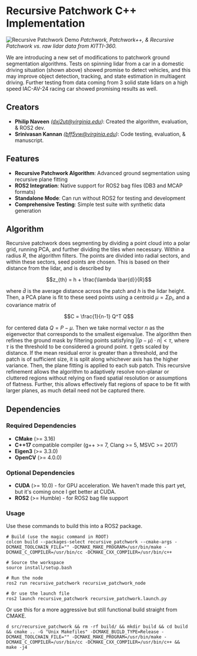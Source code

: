 # Recursive Patchwork C++ Implementation
![Recursive Patchwork Demo](result.gif)
*Patchwork, Patchwork++, & Recursive Patchwork vs. raw lidar data from KITTI-360.*

We are introducing a new set of modifications to patchwork ground segmentation algorithms. Tests on spinning lidar from a car in a domestic driving situation (shown above) showed promise to detect vehicles, and this may improve object detection, tracking, and state estimation in multiagent driving. Further testing from data coming from 3 solid state lidars on a high speed IAC-AV-24 racing car showed promising results as well. 

## Creators
- **Philip Naveen** *(dxj2ut@virginia.edu)*: Created the algorithm, evaluation, & ROS2 dev.
- **Srinivasan Kannan** *(bff5vw@virginia.edu)*: Code testing, evaluation, & manuscript.

## Features
- **Recursive Patchwork Algorithm**: Advanced ground segmentation using recursive plane fitting
- **ROS2 Integration**: Native support for ROS2 bag files (DB3 and MCAP formats)
- **Standalone Mode**: Can run without ROS2 for testing and development
- **Comprehensive Testing**: Simple test suite with synthetic data generation

## Algorithm
Recursive patchwork does segmenting by dividing a point cloud into a polar grid, running PCA, and further dividing the tiles when necessary. Within a radius $R$, the algorithm filters. The points are divided into radial sectors, and within these sectors, seed points are chosen. This is based on their distance from the lidar, and is described by

$$z_{th} = h + \frac{\lambda \bar{d}}{R}$$

where $\bar{d}$ is the average distance across the patch and $h$ is the lidar height. Then, a PCA plane is fit to these seed points using a centroid $\mu = \Sigma p_i$, and a covariance matrix of

$$C = \frac{1}{n-1} Q^T Q$$

for centered data $Q = P - \mu$. Then we take normal vector $n$ as the eigenvector that corresponds to the smallest eigenvalue. The algorithm then refines the ground mask by filtering points satisfying $| (p - \mu) \cdot n| < \tau$, where $\tau$ is the threshold to be considered a ground point. $\tau$ gets scaled by distance. If the mean residual error is greater than a threshold, and the patch is of sufficient size, it is split along whichever axis has the higher variance. Then, the plane fitting is applied to each sub patch. This recursive refinement allows the algorithm to adaptively resolve non-planar or cluttered regions without relying on fixed spatial resolution or assumptions of flatness. Further, this allows effectively flat regions of space to be fit with larger planes, as much detail need not be captured there.

## Dependencies
### Required Dependencies
- **CMake** (>= 3.16)
- **C++17** compatible compiler (g++ >= 7, Clang >= 5, MSVC >= 2017)
- **Eigen3** (>= 3.3.0)
- **OpenCV** (>= 4.0.0)

### Optional Dependencies
- **CUDA** (>= 10.0) - for GPU acceleration. We haven't made this part yet, but it's coming once I get better at CUDA.
- **ROS2** (>= Humble) - for ROS2 bag file support



### Usage

Use these commands to build this into a ROS2 package.

```
# Build (use the magic command in ROOT)
colcon build --packages-select recursive_patchwork --cmake-args -DCMAKE_TOOLCHAIN_FILE="" -DCMAKE_MAKE_PROGRAM=/usr/bin/make -DCMAKE_C_COMPILER=/usr/bin/cc -DCMAKE_CXX_COMPILER=/usr/bin/c++

# Source the workspace
source install/setup.bash

# Run the node
ros2 run recursive_patchwork recursive_patchwork_node

# Or use the launch file
ros2 launch recursive_patchwork recursive_patchwork.launch.py

```

Or use this for a more aggressive but still functional build straight from CMAKE.

```
d src/recursive_patchwork && rm -rf build/ && mkdir build && cd build && cmake .. -G "Unix Makefiles" -DCMAKE_BUILD_TYPE=Release -DCMAKE_TOOLCHAIN_FILE="" -DCMAKE_MAKE_PROGRAM=/usr/bin/make -DCMAKE_C_COMPILER=/usr/bin/cc -DCMAKE_CXX_COMPILER=/usr/bin/c++ && make -j4
```

